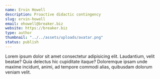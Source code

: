 ```yaml
---
name: Ervin Howell
description: Proactive didactic contingency
slug: ervin-howell
email: ehowell@breaker.biz
website: https://breaker.biz
type: author
thumbnail: "../../assets/uploads/avatar.png"
status: publish
---
```


Lorem ipsum dolor sit amet consectetur adipisicing elit. Laudantium, velit beatae? Quia delectus hic cupiditate itaque? Doloremque ipsam unde maxime incidunt, animi, ad tempore commodi alias, quibusdam dolorum veniam velit.